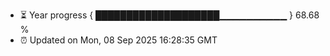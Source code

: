 - ⏳ Year progress { ████████████████████▁▁▁▁▁▁▁▁▁▁ } 68.68 %
- ⏰ Updated on Mon, 08 Sep 2025 16:28:35 GMT

